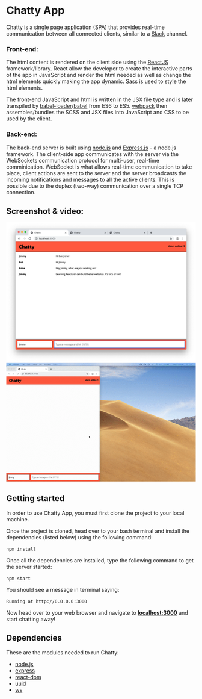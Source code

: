 # Chatty App

Chatty is a single page application (SPA) that provides real-time communication between all connected clients, similar to a [Slack](https://slack.com/intl/en-ca/) channel. 

### Front-end:
The html content is rendered on the client side using the [ReactJS](https://reactjs.org/) framework/library. React allow the developer to create the interactive parts of the app in JavaScript and render the html  needed as well as change the html elements quickly making the app dynamic. [Sass](https://sass-lang.com/) is used to style the html elements. 

The front-end JavaScript and html is written in the JSX file type and is later transpiled by [babel-loader](https://webpack.js.org/loaders/babel-loader/)/[babel](https://babeljs.io/) from ES6 to ES5. [webpack](https://webpack.js.org/) then assembles/bundles the SCSS and JSX files into JavaScript and CSS to be used by the client.

### Back-end:
The back-end server is built using [node.js](https://nodejs.org) and [Express.js](https://expressjs.com/) - a node.js framework. The client-side app communicates with the server via the WebSockets communication protocol for multi-user, real-time comminication. WebSocket is what allows real-time communication to take place, client actions are sent to the server and the server broadcasts the incoming notifications and messages to all the active clients. This is possible due to the duplex (two-way) communication over a single TCP connection.

## Screenshot & video:

<img src="./pictures/screenshot-convo.png" width="800">


<img src="./pictures/short-demo.gif" width="800">


## Getting started

In order to use  Chatty App, you must first clone the project to your local machine.

Once the project is cloned, head over to your bash terminal and install the dependencies (listed below) using the following command:

```
npm install
```

Once all the dependencies are installed, type the following command to get the server started:

```
npm start
```

You should see a message in terminal saying:
```
Running at http://0.0.0.0:3000
```

Now head over to your web browser and navigate to <strong><localhost:3000></strong> and start chatting away!

## Dependencies

These are the modules needed to run Chatty:

- [node.js](https://nodejs.org)
- [express](https://www.npmjs.com/package/express)
- [react-dom](https://www.npmjs.com/package/react-dom)
- [uuid](https://www.npmjs.com/package/uuid)
- [ws](https://www.npmjs.com/package/ws)